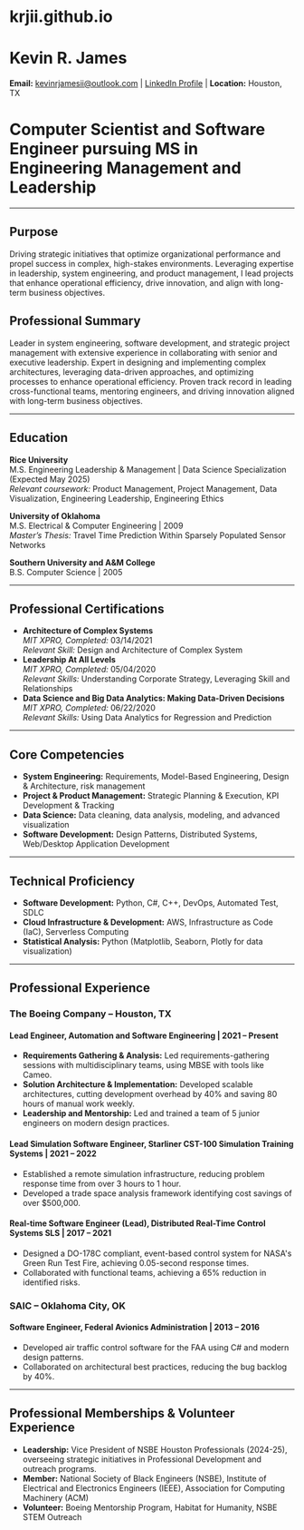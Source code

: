 # krjii.github.io

# Kevin R. James
**Email:** [kevinrjamesii@outlook.com](mailto:kevinrjamesii@outlook.com) | [LinkedIn Profile](#) | **Location:** Houston, TX

# Computer Scientist and Software Engineer pursuing MS in Engineering Management and Leadership

---

## Purpose
Driving strategic initiatives that optimize organizational performance and propel success in complex, high-stakes environments. Leveraging expertise in leadership, system engineering, and product management, I lead projects that enhance operational efficiency, drive innovation, and align with long-term business objectives.

## Professional Summary
Leader in system engineering, software development, and strategic project management with extensive experience in collaborating with senior and executive leadership. Expert in designing and implementing complex architectures, leveraging data-driven approaches, and optimizing processes to enhance operational efficiency. Proven track record in leading cross-functional teams, mentoring engineers, and driving innovation aligned with long-term business objectives.

---

## Education
**Rice University**  
M.S. Engineering Leadership & Management | Data Science Specialization (Expected May 2025)  
*Relevant coursework:* Product Management, Project Management, Data Visualization, Engineering Leadership, Engineering Ethics

**University of Oklahoma**  
M.S. Electrical & Computer Engineering | 2009  
*Master’s Thesis:* Travel Time Prediction Within Sparsely Populated Sensor Networks

**Southern University and A&M College**  
B.S. Computer Science | 2005  

---

## Professional Certifications
- **Architecture of Complex Systems**  
  *MIT XPRO, Completed:* 03/14/2021  
  *Relevant Skill:* Design and Architecture of Complex System
- **Leadership At All Levels**  
  *MIT XPRO, Completed:* 05/04/2020  
  *Relevant Skills:* Understanding Corporate Strategy, Leveraging Skill and Relationships
- **Data Science and Big Data Analytics: Making Data-Driven Decisions**  
  *MIT XPRO, Completed:* 06/22/2020  
  *Relevant Skills:* Using Data Analytics for Regression and Prediction

---

## Core Competencies
- **System Engineering:** Requirements, Model-Based Engineering, Design & Architecture, risk management
- **Project & Product Management:** Strategic Planning & Execution, KPI Development & Tracking
- **Data Science:** Data cleaning, data analysis, modeling, and advanced visualization
- **Software Development:** Design Patterns, Distributed Systems, Web/Desktop Application Development

---

## Technical Proficiency
- **Software Development:** Python, C#, C++, DevOps, Automated Test, SDLC
- **Cloud Infrastructure & Development:** AWS, Infrastructure as Code (IaC), Serverless Computing
- **Statistical Analysis:** Python (Matplotlib, Seaborn, Plotly for data visualization)

---

## Professional Experience

### The Boeing Company – Houston, TX

#### Lead Engineer, Automation and Software Engineering | 2021 – Present
- **Requirements Gathering & Analysis:** Led requirements-gathering sessions with multidisciplinary teams, using MBSE with tools like Cameo.
- **Solution Architecture & Implementation:** Developed scalable architectures, cutting development overhead by 40% and saving 80 hours of manual work weekly.
- **Leadership and Mentorship:** Led and trained a team of 5 junior engineers on modern design practices.

#### Lead Simulation Software Engineer, Starliner CST-100 Simulation Training Systems | 2021 – 2022
- Established a remote simulation infrastructure, reducing problem response time from over 3 hours to 1 hour.
- Developed a trade space analysis framework identifying cost savings of over $500,000.

#### Real-time Software Engineer (Lead), Distributed Real-Time Control Systems SLS | 2017 – 2021
- Designed a DO-178C compliant, event-based control system for NASA's Green Run Test Fire, achieving 0.05-second response times.
- Collaborated with functional teams, achieving a 65% reduction in identified risks.

### SAIC – Oklahoma City, OK

#### Software Engineer, Federal Avionics Administration | 2013 – 2016
- Developed air traffic control software for the FAA using C# and modern design patterns.
- Collaborated on architectural best practices, reducing the bug backlog by 40%.

---

## Professional Memberships & Volunteer Experience
- **Leadership:** Vice President of NSBE Houston Professionals (2024-25), overseeing strategic initiatives in Professional Development and outreach programs.
- **Member:** National Society of Black Engineers (NSBE), Institute of Electrical and Electronics Engineers (IEEE), Association for Computing Machinery (ACM)
- **Volunteer:** Boeing Mentorship Program, Habitat for Humanity, NSBE STEM Outreach
